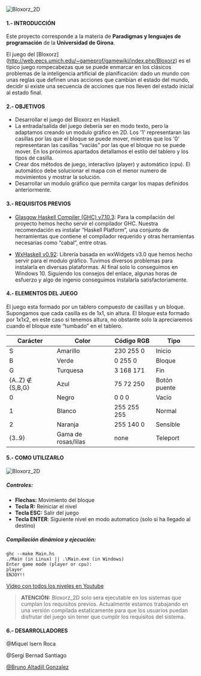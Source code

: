 ![Bloxorz_2D](../master/docs/Bloxorz_2D.png?raw=true)
#### 1.- INTRODUCCIÓN

Este proyecto corresponde a la materia de **Paradigmas y lenguajes de programación** de la **Universidad de Girona**.

El juego del [Bloxorz] (http://web.eecs.umich.edu/~gameprof/gamewiki/index.php/Bloxorz) es el típico juego rompecabezas que se puede enmarcar en los clásicos problemas de la inteligencia artificial de planificación: dado un mundo con unas reglas que definen unas acciones que cambian el estado del mundo, decidir si existe una secuencia de acciones que nos lleven del estado inicial al estado final.

#### 2.- OBJETIVOS

- Desarrollar el juego del Bloxorz en Haskell.
- La entrada/salida del juego debería ser en modo texto, pero la adaptamos creando un modulo gráfico en 2D. Los '1' representaran las casillas por las que el bloque se puede mover, mientras que los '0' representaran las casillas “vaciás” por las que el bloque no se puede mover. En los próximos apartados detallamos el estilo del tablero y los tipos de casilla.
- Crear dos métodos de juego, interactivo (player) y automático (cpu). El automático debe solucionar el mapa con el menor numero de movimientos y mostrar la solución.
- Desarrollar un modulo gráfico que permita cargar los mapas definidos anteriormente.

#### 3.- REQUISITOS PREVIOS

- [Glasgow Haskell Compiler (GHC) v7.10.3](https://www.haskell.org/platform/): Para la compilación del proyecto hemos hecho servir el compilador GHC. Nuestra recomendación es instalar “Haskell Platform”, una conjunto de herramientas que contiene el compilador requerido y otras herramientas necesarias como “cabal”, entre otras.

- [WxHaskell v0.92](https://wiki.haskell.org/WxHaskell/Windows): Librería basada en wxWidgets v3.0 que hemos hecho servir para el modulo gráfico. Tuvimos diversos problemas para instalarla en diversas plataformas. Al final solo lo conseguimos en Windows 10. Siguiendo los consejos del enlace, algunas horas de esfuerzo y algo de ingenio conseguimos instalarla satisfactoriamente.

#### 4.- ELEMENTOS DEL JUEGO

El juego esta formado por un tablero compuesto de casillas y un bloque. Supongamos que cada casilla es de 1x1, sin altura. El bloque esta formado por 1x1x2, en este caso si tenemos altura, no obstante solo la apreciaremos cuando el bloque este “tumbado” en el tablero.

| Carácter | Color | Código RGB | Tipo |
| --- | --- | --- | --- |
| S | Amarillo | 230 255 0 | Inicio |
| B | Verde | 0 255 0 | Bloque |
| G | Turquesa | 3 168 171 | Fin |
| {A..Z} ∉ {S,B,G} | Azul | 75 72 250 | Botón puente |
| 0 | Negro | 0 0 0 | Vacío |
| 1 | Blanco | 255 255 255 | Normal |
| 2 | Naranja | 255 140 0 | Sensible |
| {3..9} | Gama de rosas/lilas | none | Teleport |


#### 5.- COMO UTILIZARLO

![Bloxorz_2D](../master/docs/gif_demostration.gif?raw=true)

##### Controles:
- **Flechas:** Movimiento del bloque
- **Tecla R:** Reiniciar el nivel
- **Tecla ESC:** Salir del juego
- **Tecla ENTER**: Siguiente nivel en modo automatico (solo si ha llegado al destino)

##### Compilación dinámica y ejecución:
```
ghc --make Main.hs
./Main (in Linux) || .\Main.exe (in Windows)
Enter game mode (player or cpu):
player
ENJOY!!
```

[Vídeo con todos los niveles en Youtube](https://youtu.be/Y1k5ttR8CmM)

> **ATENCIÓN:** Bloxorz_2D solo sera ejecutable en los sistemas que cumplan los requisitos previos. Actualmente estamos trabajando en una versión compilada estaticamente para que los usuarios puedan disfrutar del juego sin tener que cumplir los requisitos del sistema.

#### 6.- DESARROLLADORES

@Miquel Isern Roca

@Sergi Bernad Santiago

[@Bruno Altadill Gonzalez](https://github.com/BrunoAltadill)
